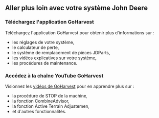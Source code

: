 Aller plus loin avec votre système John Deere
-------

### Téléchargez l'application GoHarvest
Téléchargez l'application GoHarvest pour obtenir plus d'informations sur :
- les réglages de votre système,
- le calculateur de perte, 
- le système de remplacement de pièces JDParts, 
- les vidéos explicatives sur votre système, 
- les procédures de maintenance.

### Accédez à la chaîne YouTube GoHarvest
Visionnez les [vidéos de GoHarvest](https://www.youtube.com/watch?v=3KR77OTdNKU&list=PL1KGsSJ4CWk7jzH744F1bByhwXWAlxmFj) pour en apprendre plus sur :
- la procédure de STOP de la machine,
- la fonction CombineAdvisor, 
- la fonction Active Terrain Adjustemen, 
- et d'autres fonctionnalités.